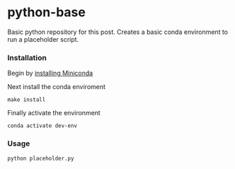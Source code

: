 # python-base
Basic python repository for this post. Creates a basic conda environment to run
a placeholder script.

### Installation
Begin by [installing Miniconda](https://docs.conda.io/en/latest/miniconda.html)

Next install the conda enviroment

```
make install
```

Finally activate the environment

```
conda activate dev-env
```

### Usage
```
python placeholder.py
```
